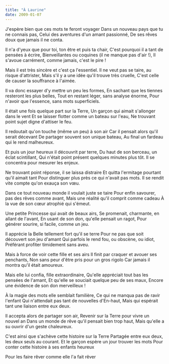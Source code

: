 ```yaml
---
title: "À Laurine"
date: 2009-01-07
---
```


J'espère bien que ces mots te feront voyager
Dans un nouveau pays que tu ne connais pas,
Celui des aventures d'un amant passionné,
De ses rêves doux que jamais il ne conta.

Il n'a d'yeux que pour toi, ton être et puis ta chair,
C'est pourquoi il a tant de pensées à écrire,
Bienveillantes ou coquines (il ne manque pas d'air !),
Il s'avoue carrément, comme jamais, c'est le pire !

Mais il est très sincère et c'est ça l'essentiel.
Il ne veut pas se taire, au risque d'attrister,
Mais s'il y a une idée qu'il trouve très cruelle,
C'est celle de causer la souffrance à l'aimée.

Il va donc essayer d'y mettre un peu les formes,
En sachant que les tiennes resteront les plus belles,
Tout en restant léger, sans analyse énorme,
Pour n'avoir que l'essence, sans mots superficiels.

Il était une fois quelque part sur la Terre,
Un garçon qui aimait s'allonger dans le vent
Et se laisser flotter comme un bateau sur l'eau,
Ne trouvant point sujet digne d'attiser le feu.

Il redoutait qu'on touche (même un peu) à son air
Car il pensait alors qu'il serait décevant
De partager souvent son unique bateau,
Au final un fardeau qui le rend malheureux.

Et puis un jour heureux il découvrit par terre,
Du haut de son berceau, un éclat scintillant,
Qui n'était point présent quelques minutes plus tôt.
Il se concentra pour mesurer les enjeux.

Ne trouvant point réponse, il se laissa distraire
Et quitta l'ermitage pourtant qu'il aimait tant
Pour distinguer plus près ce qui n'avait pas mots.
Il se rendit vite compte qu'on exauça son vœu.

Dans ce tout nouveau monde il voulait juste se taire
Pour enfin savourer, pas des rêves comme avant,
Mais une réalité qu'il comprit comme cadeau
À la vue de son cœur atrophié qui s'émeut.

Une petite Princesse qui avait de beaux airs,
Se promenait, charmante, en allant de l'avant,
En usant de son don, qu'elle pensait un ragot,
Pour générer sourire, si facile, comme un jeu.

Il apprécie la Belle tellement fort qu'il se terre
Pour ne pas que soit découvert son jeu d'amant
Qui parfois le rend fou, ou obscène, ou idiot,
Préférant profiter timidement sans aveu.

Mais à force de voir cette fille et ses airs
Il finit par craquer et avouer ses penchants,
Non sans peur d'être pris pour un gros rigolo
Car jamais il montra qu'il était amoureux.

Mais elle lui confia, fille extraordinaire,
Qu'elle appréciait tout bas les pensées de l'amant,
Et qu'elle se souciait quelque peu de ses maux,
Encore une évidence de son don merveilleux !

À la magie des mots elle semblait familière,
Ce qui ne manqua pas de ravir l'enfant
Qui n'attendait pas tant de nouvelles d'En-haut,
Mais qui espérait tant une liaison entre eux deux.

Il accepta alors de partager son air,
Revenir sur la Terre pour vivre un nouvel an
Dans un monde de rêve qu'il pensait bien trop haut,
Mais qu'elle a su ouvrir d'un geste chaleureux.

C'est ainsi que s'achève cette histoire sur la Terre
Partagée entre eux deux, les deux seuls au courant.
Et le garçon espère un jour trouver les mots
Pour conter cette histoire à ses enfants heureux

Pour les faire rêver comme elle l'a fait rêver
